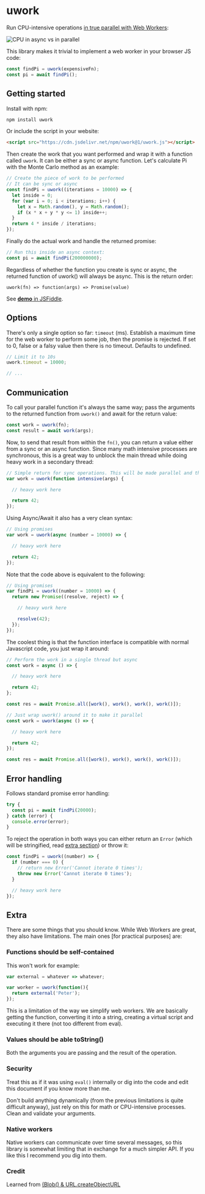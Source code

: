 # uwork

Run CPU-intensive operations [in true parallel with Web Workers](http://ejohn.org/blog/web-workers/):

![CPU in async vs in parallel](cpu.png)

This library makes it trivial to implement a web worker in your browser JS code:

```js
const findPi = uwork(expensiveFn);
const pi = await findPi();
```


## Getting started

Install with npm:

```bash
npm install uwork
```

Or include the script in your website:

```html
<script src="https://cdn.jsdelivr.net/npm/uwork@1/uwork.js"></script>
```

Then create the work that you want performed and wrap it with a function called `uwork`. It can be either a sync or async function. Let's calculate Pi with the Monte Carlo method as an example:

```js
// Create the piece of work to be performed
// It can be sync or async
const findPi = uwork((iterations = 10000) => {
  let inside = 0;
  for (var i = 0; i < iterations; i++) {
    let x = Math.random(), y = Math.random();
    if (x * x + y * y <= 1) inside++;
  }
  return 4 * inside / iterations;
});
```

Finally do the actual work and handle the returned promise:

```js
// Run this inside an async context:
const pi = await findPi(200000000);
```

Regardless of whether the function you create is sync or async, the returned function of uwork() will always be async. This is the return order:

```
uwork(fn) => function(args) => Promise(value)
```

See [**demo** in JSFiddle](https://jsfiddle.net/franciscop/ckhg5bur/12/).



## Options

There's only a single option so far: `timeout` (ms). Establish a maximum time for the web worker to perform some job, then the promise is rejected. If set to 0, false or a falsy value then there is no timeout. Defaults to undefined.

```js
// Limit it to 10s
uwork.timeout = 10000;

// ...
```



## Communication

To call your parallel function it's always the same way; pass the arguments to the returned function from `uwork()` and await for the return value:

```js
const work = uwork(fn);
const result = await work(args);
```

Now, to send that result from within the `fn()`, you can return a value either from a sync or an async function. Since many math intensive processes are synchronous, this is a great way to unblock the main thread while doing heavy work in a secondary thread:

```js
// Simple return for sync operations. This will be made parallel and thus async
var work = uwork(function intensive(args) {

  // heavy work here

  return 42;
});
```

Using Async/Await it also has a very clean syntax:

```js
// Using promises
var work = uwork(async (number = 10000) => {

  // heavy work here

  return 42;
});
```

Note that the code above is equivalent to the following:

```js
// Using promises
var findPi = uwork((number = 10000) => {
  return new Promise((resolve, reject) => {

    // heavy work here

    resolve(42);
  });
});
```

The coolest thing is that the function interface is compatible with normal Javascript code, you just wrap it around:

```js
// Perform the work in a single thread but async
const work = async () => {

  // heavy work here

  return 42;
};

const res = await Promise.all([work(), work(), work(), work()]);
```

```js
// Just wrap uwork() around it to make it parallel
const work = uwork(async () => {

  // heavy work here

  return 42;
});

const res = await Promise.all([work(), work(), work(), work()]);
```

## Error handling

Follows standard promise error handling:

```js
try {
  const pi = await findPi(20000);
} catch (error) {
  console.error(error);
}
```

To reject the operation in both ways you can either return an `Error` (which will be stringified, read [extra section](#extra)) or throw it:

```js
const findPi = uwork((number) => {
  if (number === 0) {
    // return new Error('Cannot iterate 0 times');
    throw new Error('Cannot iterate 0 times');
  }

  // heavy work here
});
```






## Extra

There are some things that you should know. While Web Workers are great, they also have limitations. The main ones [for practical purposes] are:

### Functions should be self-contained

This won't work for example:

```js
var external = whatever => whatever;

var worker = uwork(function(){
  return external('Peter');
});
```

This is a limitation of the way we simplify web workers. We are basically getting the function, converting it into a string, creating a virtual script and executing it there (not too different from eval).

### Values should be able toString()

Both the arguments you are passing and the result of the operation.


### Security

Treat this as if it was using `eval()` internally or dig into the code and edit this document if you know more than me.

Don't build anything dynamically (from the previous limitations is quite difficult anyway), just rely on this for math or CPU-intensive processes. Clean and validate your arguments.


### Native workers

Native workers can communicate over time several messages, so this library is somewhat limiting that in exchange for a much simpler API. If you like this I recommend you dig into them.


### Credit

Learned from [(Blob() & URL.createObjectURL](jsfiddle.net/christopheviau/90syrp0q/)
